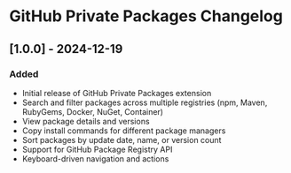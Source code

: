 # GitHub Private Packages Changelog

## [1.0.0] - 2024-12-19

### Added
- Initial release of GitHub Private Packages extension
- Search and filter packages across multiple registries (npm, Maven, RubyGems, Docker, NuGet, Container)
- View package details and versions
- Copy install commands for different package managers
- Sort packages by update date, name, or version count
- Support for GitHub Package Registry API
- Keyboard-driven navigation and actions